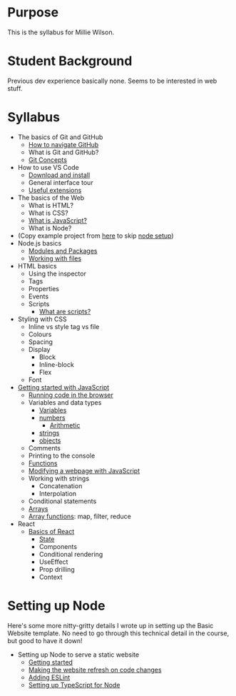 # Purpose

This is the syllabus for Millie Wilson.

# Student Background

Previous dev experience basically none. Seems to be interested in web stuff.

# Syllabus

- The basics of Git and GitHub
  - [How to navigate GitHub](/Git/NavigatingGitHub.md)
  - What is Git and GitHub?
  - [Git Concepts](/Git/GitConcepts.md)
- How to use VS Code
  - [Download and install](https://code.visualstudio.com/)
  - General interface tour
  - [Useful extensions](../VSCode/UsefulExtensions.md)
- The basics of the Web
  - What is HTML?
  - What is CSS?
  - [What is JavaScript?](../HtmlCssJs/WhatAreScripts.md)
  - What is Node?
- (Copy example project from [here](../Node/Code/BasicWebsiteTS/) to skip [node setup](#setting-up-node))
- Node.js basics
  - [Modules and Packages](../Node/ModulesAndPackages.md)
  - [Working with files](../Node/WorkingWithFiles.md)
- HTML basics
  - Using the inspector
  - Tags
  - Properties
  - Events
  - Scripts
    - [What are scripts?](../HtmlCssJs/WhatAreScripts.md)
- Styling with CSS
  - Inline vs style tag vs file
  - Colours
  - Spacing
  - Display
    - Block
    - Inline-block
    - Flex
  - Font
- [Getting started with JavaScript](../HtmlCssJs/BasicsOfJS.md)
  - [Running code in the browser](../HtmlCssJs/AddingScripts.md)
  - Variables and data types
    - [Variables](../HtmlCssJs/BasicsOfJS.md#variables)
    - [numbers](../HtmlCssJs/BasicsOfJS.md#numbers)
      - [Arithmetic](../HtmlCssJs/BasicsOfJS.md#arithmetic)
    - [strings](../HtmlCssJs/BasicsOfJS.md#strings)
    - [objects](../HtmlCssJs/BasicsOfJS.md#objects)
  - Comments
  - Printing to the console
  - [Functions](../HtmlCssJs/BasicsOfJS.md#functions)
  - [Modifying a webpage with JavaScript](../HtmlCssJs/ChangingPagesWithScripts.md)
  - Working with strings
    - Concatenation
    - Interpolation
  - Conditional statements
  - [Arrays](../HtmlCssJs/BasicsOfJS.md#arrays)
  - [Array functions](../HtmlCssJs/BasicsOfJS.md#array-functions): map, filter, reduce
- React
  - [Basics of React](../React/ReactBasics.md)
    - [State](../React/ReactBasics.md#state)
    - Components
    - Conditional rendering
    - UseEffect
    - Prop drilling
    - Context

# Setting up Node

Here's some more nitty-gritty details I wrote up in setting up the Basic Website template. No need to go through this technical detail in the course, but good to have it down!

- Setting up Node to serve a static website
  - [Getting started](../Node/GettingStarted.md)
  - [Making the website refresh on code changes](../Node/WatchingForChanges.md)
  - [Adding ESLint](../Node/SettingUpESLint.md)
  - [Setting up TypeScript for Node](../Node/TypeScriptForNode.md)

